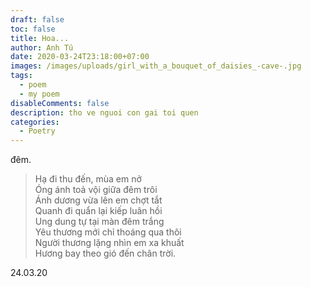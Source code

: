 ```yaml
---
draft: false
toc: false
title: Hoa...
author: Anh Tú
date: 2020-03-24T23:18:00+07:00
images: /images/uploads/girl_with_a_bouquet_of_daisies_-cave-.jpg
tags:
  - poem
  - my poem
disableComments: false
description: tho ve nguoi con gai toi quen
categories:
  - Poetry
---
```

đêm.

<!--more-->

> Hạ đi thu đến, mùa em nở\
> Óng ánh toả vội giữa đêm trôi\
> Ánh dương vừa lên em chợt tắt\
> Quanh đi quẩn lại kiếp luân hồi\
> Ung dung tự tại màn đêm trắng\
> Yêu thương mới chỉ thoáng qua thôi\
> Người thương lặng nhìn em xa khuất\
> Hương bay theo gió đến chân trời.

24.03.20
